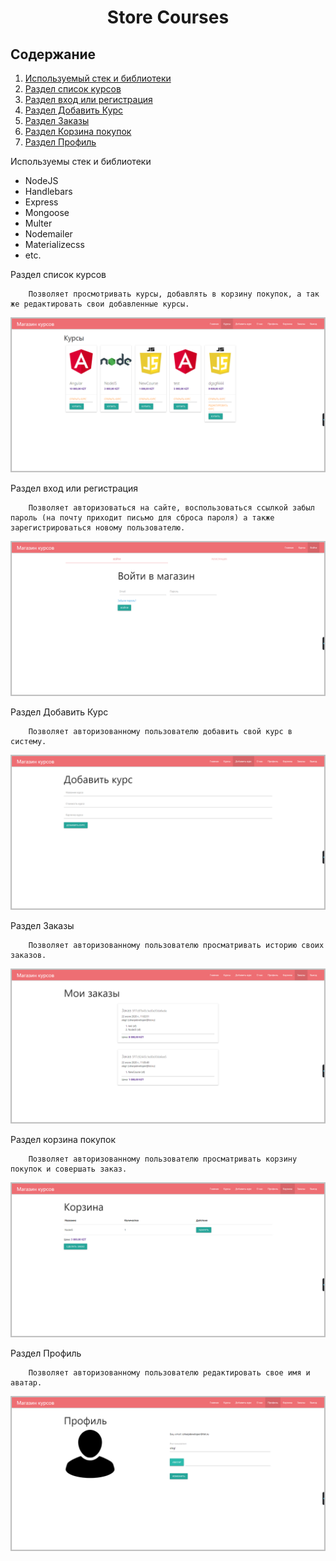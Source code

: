
<h1 align="center">Store Courses</h1>

## Cодержание
1. [Используемый стек и библиотеки](#listLang)
2. [Раздел список курсов](#storeList)
3. [Раздел вход или регистрация](#login)
4. [Раздел Добавить Курс](#courseAdd)
5. [Раздел Заказы](#orderList)
6. [Раздел Корзина покупок](#basket)
7. [Раздел Профиль](#profile)



<a name="listLang">Используемы стек и библиотеки </a>

- NodeJS
- Handlebars
- Express
- Mongoose
- Multer
- Nodemailer
- Materializecss
- etc.



<a name="storeList">Раздел список курсов </a>

```
    Позволяет просмотривать курсы, добавлять в корзину покупок, а так же редактировать свои добавленные курсы.
```

![alt tag](screenshots/Курсы.png "Cписок курсов")​

<a name="login">Раздел вход или регистрация </a>
```
    Позволяет авторизоваться на сайте, воспользоваться ссылкой забыл пароль (на почту приходит письмо для сброса пароля) а также зарегистрироваться новому пользователю.
```

![alt tag](screenshots/Вход%20-%20регистрация.png "Вход или регистрация")​

<a name="courseAdd">Раздел Добавить Курс</a>
```
    Позволяет авторизованному пользователю добавить свой курс в систему.
```

![alt tag](screenshots/Добавить%20курс.png "Добавить курс")​

<a name="orderList">Раздел Заказы</a>
```
    Позволяет авторизованному пользователю просматривать историю своих заказов.
```

![alt tag](screenshots/Заказы.png "Заказы")​

<a name="basket">Раздел корзина покупок</a>
```
    Позволяет авторизованному пользователю просматривать корзину покупок и совершать заказ.
```

![alt tag](screenshots/Корзина.png "Корзина покупок")​

<a name="profile">Раздел Профиль</a>
```
    Позволяет авторизованному пользователю редактировать свое имя и аватар.
```

![alt tag](screenshots/Профиль.png "Профиль")​
